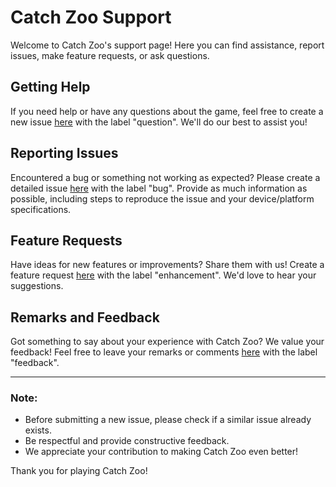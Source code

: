 # Catch Zoo Support

Welcome to Catch Zoo's support page! Here you can find assistance, report issues, make feature requests, or ask questions.

## Getting Help

If you need help or have any questions about the game, feel free to create a new issue [here](link-to-your-repository/issues/new) with the label "question". We'll do our best to assist you!

## Reporting Issues

Encountered a bug or something not working as expected? Please create a detailed issue [here](link-to-your-repository/issues/new) with the label "bug". Provide as much information as possible, including steps to reproduce the issue and your device/platform specifications.

## Feature Requests

Have ideas for new features or improvements? Share them with us! Create a feature request [here](link-to-your-repository/issues/new) with the label "enhancement". We'd love to hear your suggestions.

## Remarks and Feedback

Got something to say about your experience with Catch Zoo? We value your feedback! Feel free to leave your remarks or comments [here](link-to-your-repository/issues/new) with the label "feedback".

---

### Note:
- Before submitting a new issue, please check if a similar issue already exists.
- Be respectful and provide constructive feedback.
- We appreciate your contribution to making Catch Zoo even better!

Thank you for playing Catch Zoo!
